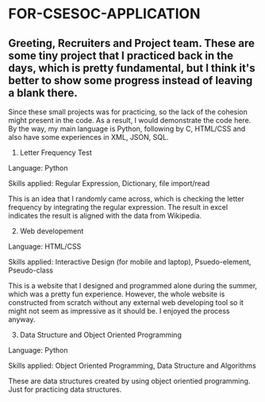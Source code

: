 # FOR-CSESOC-APPLICATION

<h2> Greeting, Recruiters and Project team.
  These are some tiny project that I practiced back in the days, which is pretty fundamental, but I think it's better to show some progress instead of leaving a blank there. </h2>
  
  Since these small projects was for practicing, so the lack of the cohesion might present in the code. As a result, I would demonstrate the code here. By the way, my main language is Python, following by C, HTML/CSS and also have some experiences in XML, JSON, SQL.
  
  1. Letter Frequency Test
  
  Language: Python
  
  Skills applied: Regular Expression, Dictionary, file import/read
  
  This is an idea that I randomly came across, which is checking the letter frequency by integrating the regular expression. The result in excel indicates the result is aligned with the data from Wikipedia.
  
  2. Web developement
  
  Language: HTML/CSS
  
  Skills applied: Interactive Design (for mobile and laptop), Psuedo-element, Pseudo-class
  
  This is a website that I designed and programmed alone during the summer, which was a pretty fun experience. However, the whole website is constructed from scratch without any external web developing tool so it might not seem as impressive as it should be. I enjoyed the process anyway.  
  
  3. Data Structure and Object Oriented Programming
  
  Language: Python
  
  Skills applied: Object Oriented Programming, Data Structure and Algorithms
  
  These are data structures created by using object orientied programming. Just for practicing data structures.
  
